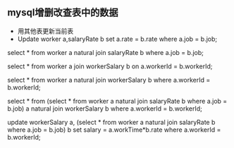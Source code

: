 ## mysql增删改查表中的数据



- 用其他表更新当前表
- Update worker a,salaryRate b set a.rate = b.rate where a.job = b.job;



select * from worker a natural join salaryRate b where a.job = b.job;

select * from worker a  join workerSalary b on a.workerId = b.workerId;

select * from worker a  natural join workerSalary b where a.workerId = b.workerId;

select * from (select * from worker a natural join salaryRate b where a.job = b.job) a natural join workerSalary b where a.workerId = b.workerId;

update workerSalary a,
(select * from worker a natural join salaryRate b where a.job = b.job) b 
set salary = a.workTime*b.rate 
where a.workerId = b.workerId;